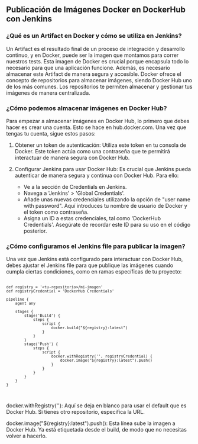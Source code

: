<h2 align="left"> Publicación de Imágenes Docker en DockerHub con Jenkins </h2>

<h3 align="left"> ¿Qué es un Artifact en Docker y cómo se utiliza en Jenkins?
 </h3>
<p align="left">  Un Artifact es el resultado final de un proceso de integración y desarrollo continuo, y en Docker, puede ser la imagen que montamos para correr nuestros tests. Esta imagen de Docker es crucial porque encapsula todo lo necesario para que una aplicación funcione. Además, es necesario almacenar este Artifact de manera segura y accesible. Docker ofrece el concepto de repositorios para almacenar imágenes, siendo Docker Hub uno de los más comunes. Los repositorios te permiten almacenar y gestionar tus imágenes de manera centralizada.

 </p>

<h3 align="left"> ¿Cómo podemos almacenar imágenes en Docker Hub? </h3>
<p align="left">  Para empezar a almacenar imágenes en Docker Hub, lo primero que debes hacer es crear una cuenta. Esto se hace en hub.docker.com. Una vez que tengas tu cuenta, sigue estos pasos:

1. Obtener un token de autenticación: Utiliza este token en tu consola de Docker. Este token actúa como una contraseña que te permitirá interactuar de manera segura con Docker Hub.

2. Configurar Jenkins para usar Docker Hub: Es crucial que Jenkins pueda autenticar de manera segura y continua con Docker Hub. Para ello:
    * Ve a la sección de Credentials en Jenkins.
    * Navega a 'Jenkins' > 'Global Credentials'.
    * Añade unas nuevas credenciales utilizando la opción de "user name with password". Aquí introduces tu nombre de usuario de Docker y el token como contraseña.
    * Asigna un ID a estas credenciales, tal como 'DockerHub Credentials'. Asegúrate de recordar este ID para su uso en el código posterior.

 </p>

 <h3 align="left"> ¿Cómo configuramos el Jenkins file para publicar la imagen?
 </h3>
<p align="left">  Una vez que Jenkins está configurado para interactuar con Docker Hub, debes ajustar el Jenkins file para que publique las imágenes cuando cumpla ciertas condiciones, como en ramas específicas de tu proyecto:

<code> 

    def registry = '<tu-repositorio>/mi-imagen'
    def registryCredential = 'DockerHub Credentials'

    pipeline {
        agent any

        stages {
            stage('Build') {
                steps {
                    script {
                        docker.build("${registry}:latest")
                    }
                }
            }
            stage('Push') {
                steps {
                    script {
                        docker.withRegistry('', registryCredential) {
                            docker.image("${registry}:latest").push()
                        }
                    }
                }
            }
        }
    }
    
</code>

docker.withRegistry(''): Aquí se deja en blanco para usar el default que es Docker Hub. Si tienes otro repositorio, especifica la URL.

docker.image("${registry}:latest").push(): Esta línea sube la imagen a Docker Hub. Ya está etiquetada desde el build, de modo que no necesitas volver a hacerlo.

 </p>
